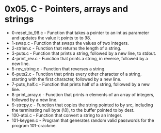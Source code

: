 # 0x05. C - Pointers, arrays and strings

* 0-reset_to_98.c - Function that takes a pointer to an int as parameter and updates the value it points to to 98.
* 1-swap.c - Function that swaps the values of two integers.
* 2-strlen.c - Function that returns the length of a string.
* 3-puts.c - Function that prints a string, followed by a new line, to stdout.
* 4-print_rev.c - Function that prints a string, in reverse, followed by a new line.
* 5-rev_string.c - Function that reverses a string.
* 6-puts2.c - Function that prints every other character of a string, starting with the first character, followed by a new line.
* 7-puts_half.c - Function that prints half of a string, followed by a new line.
* 8-print_array.c - Function that prints n elements of an array of integers, followed by a new line.
* 9-strcpy.c - Function that copies the string pointed to by src, including the terminating null byte (\0), to the buffer pointed to by dest.
* 100-atoi.c - Function that convert a string to an integer.
* 101-keygen.c - Program that generates random valid passwords for the program 101-crackme.
